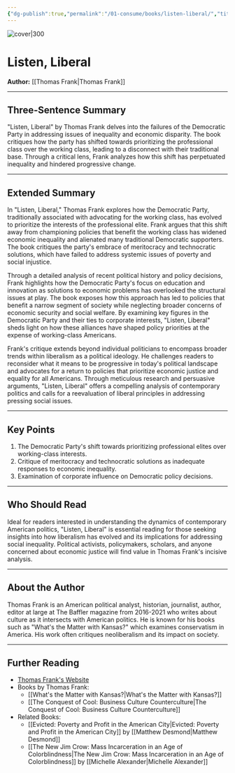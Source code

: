 ```yaml
---
{"dg-publish":true,"permalink":"/01-consume/books/listen-liberal/","title":"Listen, Liberal","tags":["politics","liberalism","inequality"]}
---
```



![cover|300](https://m.media-amazon.com/images/I/81aeXgnGxSL._SL1500_.jpg)

# Listen, Liberal
**Author:** [[Thomas Frank\|Thomas Frank]]


---

## Three-Sentence Summary
"Listen, Liberal" by Thomas Frank delves into the failures of the Democratic Party in addressing issues of inequality and economic disparity. The book critiques how the party has shifted towards prioritizing the professional class over the working class, leading to a disconnect with their traditional base. Through a critical lens, Frank analyzes how this shift has perpetuated inequality and hindered progressive change.

---

## Extended Summary
In "Listen, Liberal," Thomas Frank explores how the Democratic Party, traditionally associated with advocating for the working class, has evolved to prioritize the interests of the professional elite. Frank argues that this shift away from championing policies that benefit the working class has widened economic inequality and alienated many traditional Democratic supporters. The book critiques the party's embrace of meritocracy and technocratic solutions, which have failed to address systemic issues of poverty and social injustice.

Through a detailed analysis of recent political history and policy decisions, Frank highlights how the Democratic Party's focus on education and innovation as solutions to economic problems has overlooked the structural issues at play. The book exposes how this approach has led to policies that benefit a narrow segment of society while neglecting broader concerns of economic security and social welfare. By examining key figures in the Democratic Party and their ties to corporate interests, "Listen, Liberal" sheds light on how these alliances have shaped policy priorities at the expense of working-class Americans.

Frank's critique extends beyond individual politicians to encompass broader trends within liberalism as a political ideology. He challenges readers to reconsider what it means to be progressive in today's political landscape and advocates for a return to policies that prioritize economic justice and equality for all Americans. Through meticulous research and persuasive arguments, "Listen, Liberal" offers a compelling analysis of contemporary politics and calls for a reevaluation of liberal principles in addressing pressing social issues.

---

## Key Points
1. The Democratic Party's shift towards prioritizing professional elites over working-class interests.
2. Critique of meritocracy and technocratic solutions as inadequate responses to economic inequality.
3. Examination of corporate influence on Democratic policy decisions.

---

## Who Should Read
Ideal for readers interested in understanding the dynamics of contemporary American politics, "Listen, Liberal" is essential reading for those seeking insights into how liberalism has evolved and its implications for addressing social inequality. Political activists, policymakers, scholars, and anyone concerned about economic justice will find value in Thomas Frank's incisive analysis.

---

## About the Author
Thomas Frank is an American political analyst, historian, journalist, author, editor at large at The Baffler magazine from 2016-2021 who writes about culture as it intersects with American politics. He is known for his books such as "What's the Matter with Kansas?" which examines conservatism in America. His work often critiques neoliberalism and its impact on society.

---

## Further Reading
- [Thomas Frank's Website](https://tcfrank.com/)
- Books by Thomas Frank:
  - [[What's the Matter with Kansas?\|What's the Matter with Kansas?]]
  - [[The Conquest of Cool: Business Culture Counterculture\|The Conquest of Cool: Business Culture Counterculture]]
- Related Books:
  - [[Evicted: Poverty and Profit in the American City\|Evicted: Poverty and Profit in the American City]] by [[Matthew Desmond\|Matthew Desmond]]
  - [[The New Jim Crow: Mass Incarceration in an Age of Colorblindness\|The New Jim Crow: Mass Incarceration in an Age of Colorblindness]] by [[Michelle Alexander\|Michelle Alexander]]
